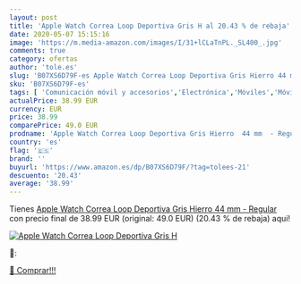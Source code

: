 ```yaml
---
layout: post
title: 'Apple Watch Correa Loop Deportiva Gris H al 20.43 % de rebaja'
date: 2020-05-07 15:15:16
image: 'https://m.media-amazon.com/images/I/31+lCLaTnPL._SL400_.jpg'
comments: true
category: ofertas
author: 'tole.es'
slug: 'B07XS6D79F-es Apple Watch Correa Loop Deportiva Gris Hierro 44 mm - Regular'
sku: 'B07XS6D79F-es'
tags: [ 'Comunicación móvil y accesorios','Electrónica','Móviles','Móviles y smartphones libres','apple', ]
actualPrice: 38.99 EUR
currency: EUR
price: 38.99
comparePrice: 49.0 EUR
prodname: 'Apple Watch Correa Loop Deportiva Gris Hierro  44 mm  - Regular'
country: 'es'
flag: '🇪🇸'
brand: ''
buyurl: 'https://www.amazon.es/dp/B07XS6D79F/?tag=tolees-21'
descuento: '20.43'
average: '38.99'
---
```


Tienes [Apple Watch Correa Loop Deportiva Gris Hierro  44 mm  - Regular](https://www.amazon.es/dp/B07XS6D79F/?tag=tolees-21) con precio final de  38.99 EUR (original: 49.0 EUR) (20.43 %  de rebaja) aqui!

[![Apple Watch Correa Loop Deportiva Gris H](https://m.media-amazon.com/images/I/31+lCLaTnPL._SL400_.jpg)](https://www.amazon.es/dp/B07XS6D79F/?tag=tolees-21)

🔎:


[🛒 Comprar!!!](https://www.amazon.es/dp/B07XS6D79F/?tag=tolees-21)

